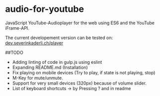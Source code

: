 # audio-for-youtube
JavaScript YouTube-Audioplayer for the web using ES6 and the YouTube iFrame-API.

The current developement version can be tested on: 
[dev.severinkaderli.ch/player](https://dev.severinkaderli.ch/player)

##TODO
* Adding linting of code in gulp.js using eslint
* Expanding README.md (Installation)
* Fix playing on mobile devices (Try to play, if state is not playing, stop)
* M-Key for mute/unmute.
* Support for very small devices (320px) because of volume slider.
* List of keyboard shortcuts -> by Pressing ? and in readme
